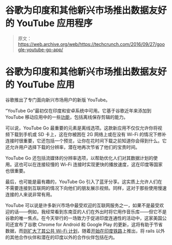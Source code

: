 # 谷歌为印度和其他新兴市场推出数据友好的 YouTube 应用程序

> 原文：<https://web.archive.org/web/https://techcrunch.com/2016/09/27/google-youtube-go-app/>

# 谷歌为印度和其他新兴市场推出数据友好的 YouTube 应用

谷歌推出了专门面向新兴市场用户的新版 YouTube。

“YouTube Go”最初仅在印度和安卓系统中可用。它基于谷歌近年来添加到 YouTube 移动应用中的一些[功能](https://web.archive.org/web/20230315095321/https://techcrunch.com/2014/12/10/youtube-offline-india-indonesia-philippines/)，包括离线保存剪辑的能力。

可以说，YouTube Go 最重要的元素是离线选项。这款新应用不仅仅允许你将视频下载到手机或 SD 卡上，这在你被困在 2G 网络上或在没有 Wi-Fi 的情况下修补连接时很重要，它还包括一个预览，让你在花时间下载之前知道你会得到什么。它还允许用户选择下载的分辨率，潜在地再次节省了他们的宝贵时间。

YouTube Go 还包括流媒体的分辨率选项，以帮助优化人们对其数据计划的使用。这也可以在连接较慢的 Wi-Fi 连接时实现更快的播放速度，这在印度等国家也很重要。

最后，也可能是最有趣的，YouTube Go 引入了蓝牙分享。这实质上允许人们在不需要连接到互联网的情况下向他们的朋友展示视频。同样，这对于那些使用慢速连接的人来说非常有用。

YouTube 可以说是许多新兴市场中最受欢迎的互联网服务之一，如果不是最受欢迎的话——例如，我经常看到东南亚的人们在外出时将它用作音乐库——但它不是谷歌的唯一焦点。在今天举行的一场致力于促进印度连通性的活动中，这家美国公司还宣布了谷歌 Chrome for Android 和 Google Play 的更新，这将有助于节省数据，而[则扩大了其公共 Wi-Fi 计划](https://web.archive.org/web/20230315095321/https://techcrunch.com/2016/09/27/google-station-free-wifi-hotspots/)，随着[开始在印度铁路](https://web.archive.org/web/20230315095321/https://techcrunch.com/2016/01/21/googles-wifi-for-indian-train-stations-launches-tomorrow/)上推出，将 rails 以外的其他合作伙伴和潜在的印度以外的合作伙伴包括在内。